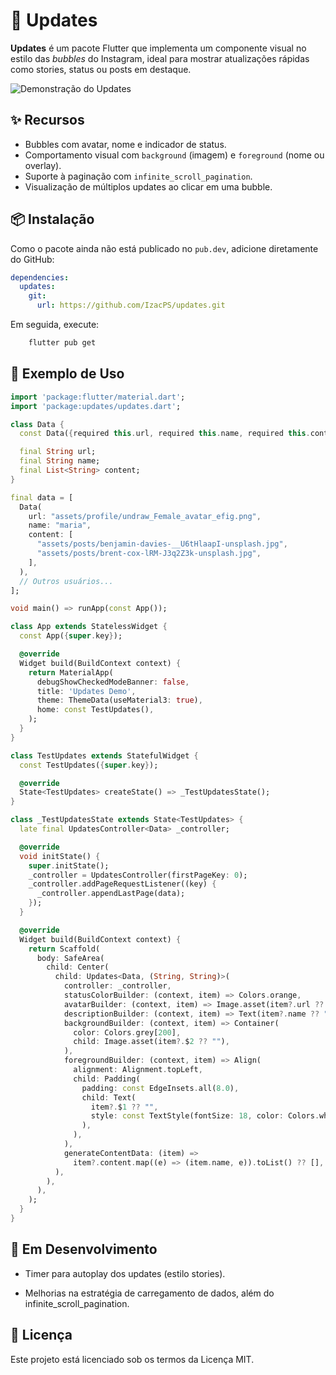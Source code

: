 # 🫧 Updates

**Updates** é um pacote Flutter que implementa um componente visual no estilo das *bubbles* do Instagram, ideal para mostrar atualizações rápidas como stories, status ou posts em destaque.

![Demonstração do Updates](https://github.com/IzacPS/updates/blob/main/images/output.gif)

## ✨ Recursos

- Bubbles com avatar, nome e indicador de status.
- Comportamento visual com `background` (imagem) e `foreground` (nome ou overlay).
- Suporte à paginação com `infinite_scroll_pagination`.
- Visualização de múltiplos updates ao clicar em uma bubble.

## 📦 Instalação

Como o pacote ainda não está publicado no `pub.dev`, adicione diretamente do GitHub:

```yaml
dependencies:
  updates:
    git:
      url: https://github.com/IzacPS/updates.git
```

Em seguida, execute: 
```bash
    flutter pub get
```

## 🚀 Exemplo de Uso

```dart
import 'package:flutter/material.dart';
import 'package:updates/updates.dart';

class Data {
  const Data({required this.url, required this.name, required this.content});

  final String url;
  final String name;
  final List<String> content;
}

final data = [
  Data(
    url: "assets/profile/undraw_Female_avatar_efig.png",
    name: "maria",
    content: [
      "assets/posts/benjamin-davies-__U6tHlaapI-unsplash.jpg",
      "assets/posts/brent-cox-lRM-J3q2Z3k-unsplash.jpg",
    ],
  ),
  // Outros usuários...
];

void main() => runApp(const App());

class App extends StatelessWidget {
  const App({super.key});

  @override
  Widget build(BuildContext context) {
    return MaterialApp(
      debugShowCheckedModeBanner: false,
      title: 'Updates Demo',
      theme: ThemeData(useMaterial3: true),
      home: const TestUpdates(),
    );
  }
}

class TestUpdates extends StatefulWidget {
  const TestUpdates({super.key});

  @override
  State<TestUpdates> createState() => _TestUpdatesState();
}

class _TestUpdatesState extends State<TestUpdates> {
  late final UpdatesController<Data> _controller;

  @override
  void initState() {
    super.initState();
    _controller = UpdatesController(firstPageKey: 0);
    _controller.addPageRequestListener((key) {
      _controller.appendLastPage(data);
    });
  }

  @override
  Widget build(BuildContext context) {
    return Scaffold(
      body: SafeArea(
        child: Center(
          child: Updates<Data, (String, String)>(
            controller: _controller,
            statusColorBuilder: (context, item) => Colors.orange,
            avatarBuilder: (context, item) => Image.asset(item?.url ?? ""),
            descriptionBuilder: (context, item) => Text(item?.name ?? ""),
            backgroundBuilder: (context, item) => Container(
              color: Colors.grey[200],
              child: Image.asset(item?.$2 ?? ""),
            ),
            foregroundBuilder: (context, item) => Align(
              alignment: Alignment.topLeft,
              child: Padding(
                padding: const EdgeInsets.all(8.0),
                child: Text(
                  item?.$1 ?? "",
                  style: const TextStyle(fontSize: 18, color: Colors.white),
                ),
              ),
            ),
            generateContentData: (item) =>
              item?.content.map((e) => (item.name, e)).toList() ?? [],
          ),
        ),
      ),
    );
  }
}
```

## 📌 Em Desenvolvimento
- Timer para autoplay dos updates (estilo stories).

- Melhorias na estratégia de carregamento de dados, além do infinite_scroll_pagination.


## 📄 Licença
Este projeto está licenciado sob os termos da Licença MIT.
